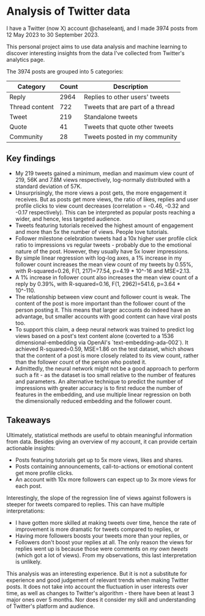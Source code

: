 # Analysis of Twitter data

I have a Twitter (now X) account @chaseleantj, and I made 3974 posts from 12 May 2023 to 30 September 2023.

This personal project aims to use data analysis and machine learning to discover interesting insights from the data I've collected from Twitter's analytics page.

The 3974 posts are grouped into 5 categories:

| Category        | Count | Description |
|-----------------|-------|-------------|
| Reply           | 2964  | Replies to other users' tweets |
| Thread content  | 722   | Tweets that are part of a thread |
| Tweet           | 219   | Standalone tweets |
| Quote           | 41    | Tweets that quote other tweets |
| Community       | 28    | Tweets posted in my community |

## Key findings

<ul>
<li>My 219 tweets gained a minimum, median and maximum view count of 219, 56K and 7.8M views respectively, log-normally distributed with a standard deviation of 57K.</li>
<li>Unsurprisingly, the more views a post gets, the more engagement it receives. But as posts get more views, the ratio of likes, replies and user profile clicks to view count decreases (correlation = -0.46, -0.32 and -0.17 respectively). This can be interpreted as popular posts reaching a wider, and hence, less targeted audience.</li>
<li>Tweets featuring tutorials received the highest amount of engagement and more than 5x the number of views. People love tutorials.</li>
<li>Follower milestone celebration tweets had a 10x higher user profile click ratio to impressions vs regular tweets - probably due to the emotional nature of the post. However, they usually have 5x lower impressions.</li>
<li>By simple linear regression with log-log axes, a 1% increase in my follower count increases the mean view count of my tweets by 0.55%, with R-squared=0.26, F(1, 217)=77.54, p=4.19 * 10^-16 and MSE=2.13.</li>
<a href="figures/Figure_4(2).png" width="500px"></a>
<li>A 1% increase in follower count also increases the mean view count of a reply by 0.39%, with R-squared=0.16, F(1, 2962)=541.6, p=3.64 * 10^-110.</li>
<li>The relationship between view count and follower count is weak. The content of the post is more important than the follower count of the person posting it. This means that larger accounts do indeed have an advantage, but smaller accounts with good content can have viral posts too.</li>
<li>To support this claim, a deep neural network was trained to predict log views based on a post's text content alone (coverted to a 1536 dimensional-embedding via OpenAI's `text-embedding-ada-002`). It achieved R-squared=0.59, MSE=1.86 on the test dataset, which shows that the content of a post is more closely related to its view count, rather than the follower count of the person who posted it.</li>
<li>Admittedly, the neural network might not be a good approach to perform such a fit - as the dataset is too small relative to the number of features and parameters. An alternative technique to predict the number of impressions with greater accuracy is to first reduce the number of features in the embedding, and use multiple linear regression on both the dimensionally reduced embedding and the follower count.
</ul>

## Takeaways
Ultimately, statistical methods are useful to obtain meaningful information from data. Besides giving an overview of my account, it can provide certain actionable insights:

<ul>
<li>Posts featuring tutorials get up to 5x more views, likes and shares.</li>
<li>Posts containing announcements, call-to-actions or emotional content get more profile clicks.</li>
<li>An account with 10x more followers can expect up to 3x more views for each post.</li>
</ul>

Interestingly, the slope of the regression line of views against followers is steeper for tweets compared to replies. This can have multiple interpretations:

<ul>
<li>I have gotten more skilled at making tweets over time, hence the rate of improvement is more dramatic for tweets compared to replies, or</li>
<li>Having more followers boosts your tweets more than your replies, or</li>
<li>Followers don't boost your replies at all. The only reason the views for replies went up is because those were comments on <em>my own tweets</em> (which got a lot of views). From my observations, this last interpretation is unlikely.</li>
</ul>

This analysis was an interesting experience. But it is not a substitute for experience and good judgement of relevant trends when making Twitter posts. It does not take into account the fluctuation in user interests over time, as well as changes to Twitter's algorithm - there have been at least 3 major ones over 5 months. Nor does it consider my skill and understanding of Twitter's platform and audience.